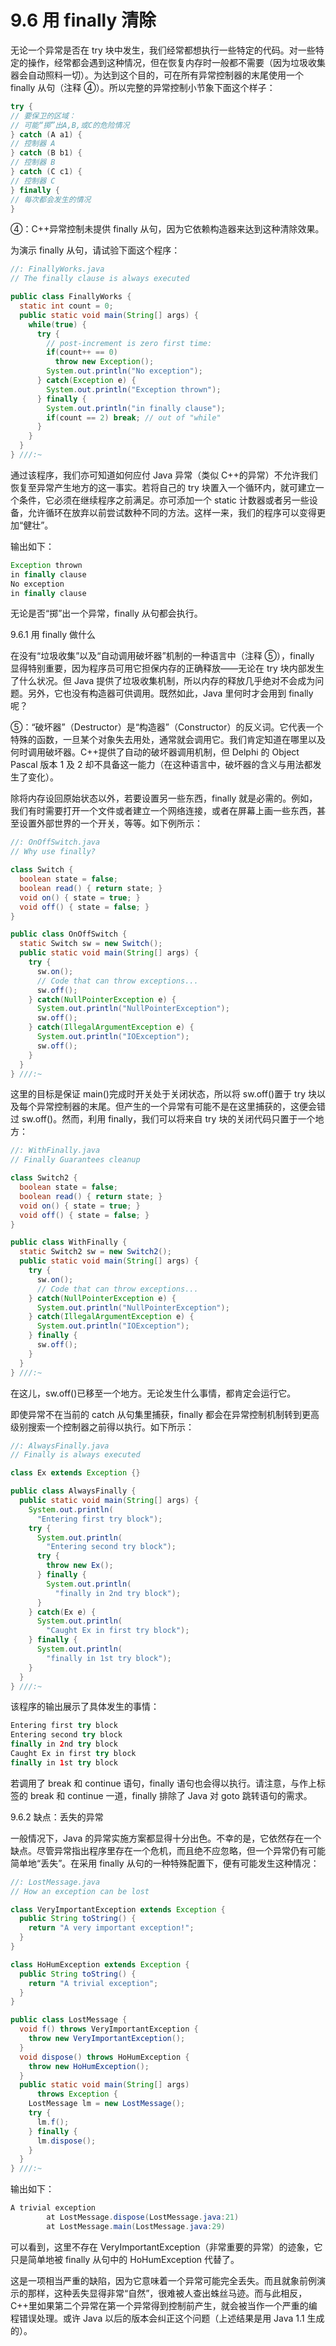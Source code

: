 # 9.6 用 finally 清除

无论一个异常是否在 try 块中发生，我们经常都想执行一些特定的代码。对一些特定的操作，经常都会遇到这种情况，但在恢复内存时一般都不需要（因为垃圾收集器会自动照料一切）。为达到这个目的，可在所有异常控制器的末尾使用一个 finally 从句（注释 ④）。所以完整的异常控制小节象下面这个样子：

```java
try {
// 要保卫的区域：
// 可能“掷”出A,B,或C的危险情况
} catch (A a1) {
// 控制器 A
} catch (B b1) {
// 控制器 B
} catch (C c1) {
// 控制器 C
} finally {
// 每次都会发生的情况
}
```

④：C++异常控制未提供 finally 从句，因为它依赖构造器来达到这种清除效果。

为演示 finally 从句，请试验下面这个程序：

```java
//: FinallyWorks.java
// The finally clause is always executed

public class FinallyWorks {
  static int count = 0;
  public static void main(String[] args) {
    while(true) {
      try {
        // post-increment is zero first time:
        if(count++ == 0)
          throw new Exception();
        System.out.println("No exception");
      } catch(Exception e) {
        System.out.println("Exception thrown");
      } finally {
        System.out.println("in finally clause");
        if(count == 2) break; // out of "while"
      }
    }
  }
} ///:~
```

通过该程序，我们亦可知道如何应付 Java 异常（类似 C++的异常）不允许我们恢复至异常产生地方的这一事实。若将自己的 try 块置入一个循环内，就可建立一个条件，它必须在继续程序之前满足。亦可添加一个 static 计数器或者另一些设备，允许循环在放弃以前尝试数种不同的方法。这样一来，我们的程序可以变得更加“健壮”。

输出如下：

```java
Exception thrown
in finally clause
No exception
in finally clause
```

无论是否“掷”出一个异常，finally 从句都会执行。

9.6.1 用 finally 做什么

在没有“垃圾收集”以及“自动调用破坏器”机制的一种语言中（注释 ⑤），finally 显得特别重要，因为程序员可用它担保内存的正确释放——无论在 try 块内部发生了什么状况。但 Java 提供了垃圾收集机制，所以内存的释放几乎绝对不会成为问题。另外，它也没有构造器可供调用。既然如此，Java 里何时才会用到 finally 呢？

⑤：“破坏器”（Destructor）是“构造器”（Constructor）的反义词。它代表一个特殊的函数，一旦某个对象失去用处，通常就会调用它。我们肯定知道在哪里以及何时调用破坏器。C++提供了自动的破坏器调用机制，但 Delphi 的 Object Pascal 版本 1 及 2 却不具备这一能力（在这种语言中，破坏器的含义与用法都发生了变化）。

除将内存设回原始状态以外，若要设置另一些东西，finally 就是必需的。例如，我们有时需要打开一个文件或者建立一个网络连接，或者在屏幕上画一些东西，甚至设置外部世界的一个开关，等等。如下例所示：

```java
//: OnOffSwitch.java
// Why use finally?

class Switch {
  boolean state = false;
  boolean read() { return state; }
  void on() { state = true; }
  void off() { state = false; }
}

public class OnOffSwitch {
  static Switch sw = new Switch();
  public static void main(String[] args) {
    try {
      sw.on();
      // Code that can throw exceptions...
      sw.off();
    } catch(NullPointerException e) {
      System.out.println("NullPointerException");
      sw.off();
    } catch(IllegalArgumentException e) {
      System.out.println("IOException");
      sw.off();
    }
  }
} ///:~
```

这里的目标是保证 main()完成时开关处于关闭状态，所以将 sw.off()置于 try 块以及每个异常控制器的末尾。但产生的一个异常有可能不是在这里捕获的，这便会错过 sw.off()。然而，利用 finally，我们可以将来自 try 块的关闭代码只置于一个地方：

```java
//: WithFinally.java
// Finally Guarantees cleanup

class Switch2 {
  boolean state = false;
  boolean read() { return state; }
  void on() { state = true; }
  void off() { state = false; }
}

public class WithFinally {
  static Switch2 sw = new Switch2();
  public static void main(String[] args) {
    try {
      sw.on();
      // Code that can throw exceptions...
    } catch(NullPointerException e) {
      System.out.println("NullPointerException");
    } catch(IllegalArgumentException e) {
      System.out.println("IOException");
    } finally {
      sw.off();
    }
  }
} ///:~
```

在这儿，sw.off()已移至一个地方。无论发生什么事情，都肯定会运行它。

即使异常不在当前的 catch 从句集里捕获，finally 都会在异常控制机制转到更高级别搜索一个控制器之前得以执行。如下所示：

```java
//: AlwaysFinally.java
// Finally is always executed

class Ex extends Exception {}

public class AlwaysFinally {
  public static void main(String[] args) {
    System.out.println(
      "Entering first try block");
    try {
      System.out.println(
        "Entering second try block");
      try {
        throw new Ex();
      } finally {
        System.out.println(
          "finally in 2nd try block");
      }
    } catch(Ex e) {
      System.out.println(
        "Caught Ex in first try block");
    } finally {
      System.out.println(
        "finally in 1st try block");
    }
  }
} ///:~
```

该程序的输出展示了具体发生的事情：

```java
Entering first try block
Entering second try block
finally in 2nd try block
Caught Ex in first try block
finally in 1st try block
```

若调用了 break 和 continue 语句，finally 语句也会得以执行。请注意，与作上标签的 break 和 continue 一道，finally 排除了 Java 对 goto 跳转语句的需求。

9.6.2 缺点：丢失的异常

一般情况下，Java 的异常实施方案都显得十分出色。不幸的是，它依然存在一个缺点。尽管异常指出程序里存在一个危机，而且绝不应忽略，但一个异常仍有可能简单地“丢失”。在采用 finally 从句的一种特殊配置下，便有可能发生这种情况：

```java
//: LostMessage.java
// How an exception can be lost

class VeryImportantException extends Exception {
  public String toString() {
    return "A very important exception!";
  }
}

class HoHumException extends Exception {
  public String toString() {
    return "A trivial exception";
  }
}

public class LostMessage {
  void f() throws VeryImportantException {
    throw new VeryImportantException();
  }
  void dispose() throws HoHumException {
    throw new HoHumException();
  }
  public static void main(String[] args)
      throws Exception {
    LostMessage lm = new LostMessage();
    try {
      lm.f();
    } finally {
      lm.dispose();
    }
  }
} ///:~
```

输出如下：

```java
A trivial exception
        at LostMessage.dispose(LostMessage.java:21)
        at LostMessage.main(LostMessage.java:29)
```

可以看到，这里不存在 VeryImportantException（非常重要的异常）的迹象，它只是简单地被 finally 从句中的 HoHumException 代替了。

这是一项相当严重的缺陷，因为它意味着一个异常可能完全丢失。而且就象前例演示的那样，这种丢失显得非常“自然”，很难被人查出蛛丝马迹。而与此相反，C++里如果第二个异常在第一个异常得到控制前产生，就会被当作一个严重的编程错误处理。或许 Java 以后的版本会纠正这个问题（上述结果是用 Java 1.1 生成的）。
